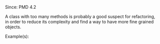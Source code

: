 Since: PMD 4.2

A class with too many methods is probably a good suspect for refactoring, in order to reduce its
complexity and find a way to have more fine grained objects.

Example(s):
```

```
